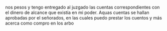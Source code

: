 nos pesos y tengo entregado al juzgado las cuentas correspondientes con el dinero de alcance que existía en mi poder. Aquas cuentas se hallan aprobadas por el señorados, en las cuales puedo prestar los cuentos y más acerca como compro en los arbo